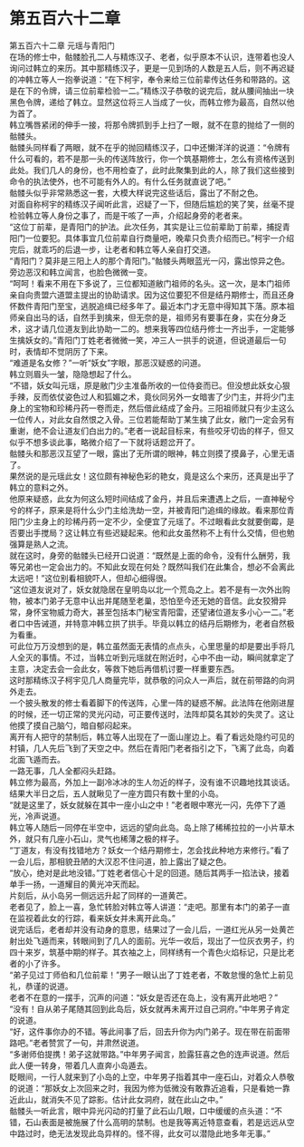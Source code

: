 # 第五百六十二章

第五百六十二章 元瑶与青阳门\
在场的修士中，骷髅脸孔二人与精炼汉子、老者，似乎原本不认识，连带着也没人询问过韩立的来历。其中那精练汉子，更是一见到场的人数是五人后，则不再迟疑的冲韩立等人一抱拳说道：“在下柯宇，奉令来给三位前辈传达任务和带路的。这是在下的令牌，请三位前辈检验一二。”精练汉子恭敬的说完后，就从腰间抽出一块黑色令牌，递给了韩立。显然这位将三人当成了一伙，而韩立修为最高，自然以他为首了。\
韩立嘴唇紧闭的伸手一接，将那令牌抓到手上扫了一眼，就不在意的抛给了一侧的骷髅头。\
骷髅头同样看了两眼，就不在乎的抛回精练汉子，口中还懒洋洋的说道：“令牌有什么可看的，若不是那一头的传送阵放行，你一个筑基期修士，怎么有资格传送到此处。我们几人的身份，也不用检查了，此时此聚集到此的人，除了我们这些接到命令的执法使外，也不可能有外人的。有什么任务就直说了吧。”\
骷髅头似乎非常熟悉这一套，大模大样说完这些话后，露出了不耐之色。\
对面自称柯宇的精练汉子闻听此言，迟疑了一下，但随后尴尬的笑了笑，丝毫不提检验韩立等人身份之事了，而是干咳了一声，介绍起身旁的老者来。\
“这位丁前辈，是青阳门的护法。此次任务，其实是让三位前辈助丁前辈，捕捉青阳门一位要犯。具体事宜几位前辈自行商量吧，晚辈只负责介绍而已。”柯宇一介绍完后，就乖巧的后退一步，让老者和韩立等人亲自打交道。\
“青阳门？莫非是三阳上人的那个青阳门。”骷髅头两眼蓝光一闪，露出惊异之色。\
旁边恶汉和韩立闻言，也脸色微微一变。\
“呵呵！看来不用在下多说了，三位都知道敝门祖师的名头。这一次，是本门祖师亲自向贵盟六道盟主提出的协助请求。因为这位要犯不但是结丹期修士，而且还身怀数件青阳门至宝，逃脱追缉已经多年了。最近本门才无意中得知其下落。原本祖师亲自出马的话，自然手到擒来，但无奈的是，祖师另有要事在身，实在分身乏术，这才请几位道友到此协助一二的。想来我等四位结丹修士一齐出手，一定能够生擒妖女的。”青阳门丁姓老者微微一笑，冲三人一拱手的说道，但说道最后一句时，表情却不觉阴厉了下来。\
“难道是名女修？”一听“妖女”字眼，那恶汉疑惑的问道。\
韩立则眉头一皱，隐隐想起了什么。\
“不错，妖女叫元瑶，原是敝门少主准备所收的一位侍妾而已。但没想此妖女心狠手辣，反而依仗姿色过人和狐媚之术，竟伙同另外一女暗害了少门主，并将少门主身上的宝物和珍稀丹药一卷而走，然后借此结成了金丹。三阳祖师就只有少主这么一位传人，对此女自然恨之入骨。三位若能帮助丁某生擒了此女，敝门一定会另有重谢，绝不会让道友们白出力的。”老者一说起目标来，有些咬牙切齿的样子，但又似乎不想多谈此事，略微介绍了一下就将话题岔开了。\
骷髅头和那恶汉互望了一眼，露出了无所谓的眼神，韩立则摸了摸鼻子，心里无语了。\
果然说的是元瑶此女！这位颇有神秘色彩的艳女，竟是这么个来历，还真是出乎了韩立的意料之外。\
他原来疑惑，此女为何这么短时间结成了金丹，并且后来遭遇上之后，一直神秘兮兮的样子，原来是将什么少门主给洗劫一空，并被青阳门追缉的缘故。看来那位青阳门少主身上的珍稀丹药一定不少，全便宜了元瑶了。不过眼看此女就要倒霉，是否要出手搅局？这让韩立有些迟疑起来。他和此女虽然称不上有什么交情，但也勉强算是熟人之流。\
就在这时，身旁的骷髅头已经开口说道：“既然是上面的命令，没有什么酬劳，我等兄弟也一定会出力的。不知此女现在何处？既然叫我们在此集合，想必不会离此太远吧！”这位别看相貌吓人，但却心细得很。\
“这位道友说对了，妖女就隐居在皇明岛以北一个荒岛之上。若不是有一次外出购物，被本门弟子无意中认出并尾随至老巢，恐怕至今还无她的音信。此女狡猾异常，身怀宝物威力奇大，甚至包括本门秘宝青阳雷，还望诸位道友多小心一二。”老者口中告诫道，并特意冲韩立拱了拱手。毕竟以韩立的结丹后期修为，老者自然极为看重。\
可此位万万没想到的是，韩立虽然面无表情的点点头，心里思量的却是要出手将几人全灭的事情。不过，当韩立听到元瑶就在附近时，心中不由一动，瞬间就拿定了主意，决定去会一会此女，等救下她后再借机讨要一样重要东西。\
这时那精练汉子柯宇见几人商量完毕，就恭敬的问众人一声后，就在前带路的向洞外走去。\
一个披头散发的修士看着脚下的传送阵，心里一阵的疑惑不解。此法阵在他刚进屋的时候，还一切正常的灵光闪动，可正要传送时，法阵却莫名其妙的失灵了。这让他摸了摸自己脑勺，暗自郁闷起来。\
离开有人把守的禁制后，韩立等人出现在了一面山崖边上。看了看远处隐约可见的村镇，几人先后飞到了天空之中。然后在青阳门老者指引之下，飞离了此岛，向着北面飞遁而去。\
一路无事，几人全都闷头赶路。\
韩立修为最高，外加上一副冷冰冰的生人勿近的样子，没有谁不识趣地找其谈话。结果大半日之后，五人就瞅见了一座方圆只有数十里的小岛。\
“就是这里了，妖女就躲在其中一座小山之中！”老者眼中寒光一闪，先停下了遁光，冷声说道。\
韩立等人随后一同停在半空中，远远的望向此岛。岛上除了稀稀拉拉的一小片草木外，就只有几座小石山，灵气也稀薄之极的样子。\
“丁道友，有没有找错地方？妖女一个结丹期修士，怎会找此种地方来修行。”看了一会儿后，那相貌丑陋的大汉忍不住问道，脸上露出了疑之色。\
“放心，绝对是此地没错。”丁姓老者信心十足的回道。随后其两手一掐法诀，接着单手一扬，一道耀目的黄光冲天而起。\
片刻后，从小岛另一侧远远升起了同样的一道黄芒。\
老者见了，脸上一喜，急忙转脸对韩立等人讲道：“走吧。那里有本门的弟子一直在监视着此女的行踪，看来妖女并未离开此岛。”\
说完话后，老者却并没有动身的意思，结果过了一会儿后，一道红光从另一处黄芒射出处飞遁而来，转眼间到了几人的面前。光华一收后，现出了一位灰衣男子，约四十来岁，筑基中期的样子。其衣袖之上，同样绣有一个青色火焰标记，只是比老者的小了许多。\
“弟子见过丁师伯和几位前辈！”男子一眼认出了丁姓老者，不敢怠慢的急忙上前见礼，恭谨的说道。\
老者不在意的一摆手，沉声的问道：“妖女是否还在岛上，没有离开此地吧？”\
“没有！自从弟子尾随其回到此岛后，妖女就再未离开过自己洞府。”中年男子肯定的说道。\
“好，这件事你办的不错。等此间事了后，回去升你为内门弟子。现在带在前面带路吧。”老者赞赏了一句，并肃然说道。\
“多谢师伯提携！弟子这就带路。”中年男子闻言，脸露狂喜之色的连声说道。然后此人便一转身，带着几人直奔小岛遁去。\
眨眼间，一行人就来到了小岛的上空，中年男子指着其中一座石山，对着众人恭敬的说道：“那妖女上次回来之时，我因为修为低微没有敢靠近追看，只是看她一靠近此山，就消失不见了踪影。估计此女洞府，就在此山之中。”\
骷髅头一听此言，眼中异光闪动的打量了此石山几眼，口中缓缓的点头道：“不错，石山表面是被施展了什么高明的禁制。也是我等离近特意查看，若是远远从空中路过时，绝无法发现此岛异样的。怪不得，此女可以潜隐此地多年无事。”
